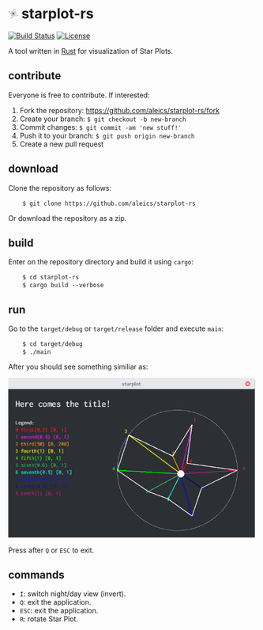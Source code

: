 # <img src="img/starplot-icon.png" alt="starplot-icon" width="20"/> starplot-rs

[![Build Status](https://travis-ci.org/aleics/starplot-rs.svg?branch=master)](https://travis-ci.org/aleics/starplot-rs) [![License](https://img.shields.io/crates/l/cage.svg)](https://opensource.org/licenses/MIT) 

A tool written in [Rust](https://www.rust-lang.org) for visualization of Star Plots.

## contribute
Everyone is free to contribute. If interested:

1. Fork the repository: https://github.com/aleics/starplot-rs/fork
2. Create your branch: `$ git checkout -b new-branch`
3. Commit changes: `$ git commit -am 'new stuff!'`
4. Push it to your branch: `$ git push origin new-branch`
5. Create a new pull request

## download
Clone the repository as follows:

```
    $ git clone https://github.com/aleics/starplot-rs
```

Or download the repository as a zip.

## build
Enter on the repository directory and build it using `cargo`:

```
    $ cd starplot-rs
    $ cargo build --verbose
```

## run
Go to the `target/debug` or `target/release` folder and execute `main`:

```
    $ cd target/debug
    $ ./main
```

After you should see something similiar as:

<img src="img/starplot-1.png" alt="starplot-night" width="500"/>

Press after `Q` or `ESC` to exit.

## commands

* `I`: switch night/day view (invert).
* `Q`: exit the application.
* `ESC`: exit the application. 
* `R`: rotate Star Plot.